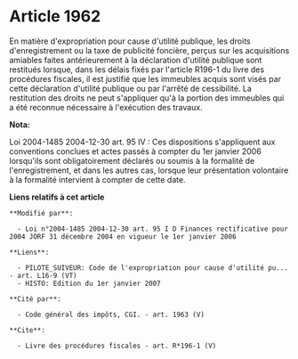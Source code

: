 # Article 1962

En matière d'expropriation pour cause d'utilité publique, les droits d'enregistrement ou la taxe de publicité foncière,
perçus sur les acquisitions amiables faites antérieurement à la déclaration d'utilité publique sont restitués lorsque, dans
les délais fixés par l'article R196-1 du livre des procédures fiscales, il est justifié que les immeubles acquis sont visés
par cette déclaration d'utilité publique ou par l'arrêté de cessibilité. La restitution des droits ne peut s'appliquer qu'à
la portion des immeubles qui a été reconnue nécessaire à l'exécution des travaux.

**Nota:**

Loi 2004-1485 2004-12-30 art. 95 IV : Ces dispositions s'appliquent aux conventions conclues et actes passés à compter du 1er
janvier 2006 lorsqu'ils sont obligatoirement déclarés ou soumis à la formalité de l'enregistrement, et dans les autres cas,
lorsque leur présentation volontaire à la formalité intervient à compter de cette date.

**Liens relatifs à cet article**

	**Modifié par**:

	  - Loi n°2004-1485 2004-12-30 art. 95 I D Finances rectificative pour 2004 JORF 31 décembre 2004 en vigueur le 1er janvier 2006

	**Liens**:

	  - PILOTE_SUIVEUR: Code de l'expropriation pour cause d'utilité pu... - art. L16-9 (VT)
	  - HISTO: Edition du 1er janvier 2007

	**Cité par**:

	  - Code général des impôts, CGI. - art. 1963 (V)

	**Cite**:

	  - Livre des procédures fiscales - art. R*196-1 (V)
